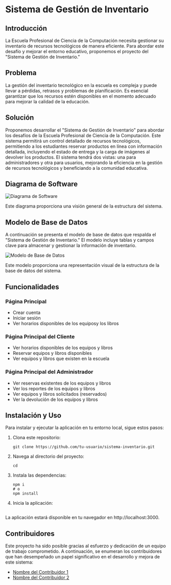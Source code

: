 # Sistema de Gestión de Inventario

## Introducción

La Escuela Profesional de Ciencia de la Computación necesita gestionar su inventario de recursos tecnológicos de manera eficiente. Para abordar este desafío y mejorar el entorno educativo, proponemos el proyecto del "Sistema de Gestión de Inventario."

## Problema

La gestión del inventario tecnológico en la escuela es compleja y puede llevar a pérdidas, retrasos y problemas de planificación. Es esencial garantizar que los recursos estén disponibles en el momento adecuado para mejorar la calidad de la educación.

## Solución

Proponemos desarrollar el "Sistema de Gestión de Inventario" para abordar los desafíos de la Escuela Profesional de Ciencia de la Computación. Este sistema permitirá un control detallado de recursos tecnológicos, permitiendo a los estudiantes reservar productos en línea con información detallada, incluyendo el estado de entrega y la carga de imágenes al devolver los productos. El sistema tendrá dos vistas: una para administradores y otra para usuarios, mejorando la eficiencia en la gestión de recursos tecnológicos y beneficiando a la comunidad educativa.

## Diagrama de Software
![Diagrama de Software](enlace-a-la-imagen-o-ruta-del-archivo)

Este diagrama proporciona una visión general de la estructura del sistema.

## Modelo de Base de Datos

A continuación se presenta el modelo de base de datos que respalda el "Sistema de Gestión de Inventario." El modelo incluye tablas y campos clave para almacenar y gestionar la información de inventario.

![Modelo de Base de Datos](enlace-a-la-imagen-del-modelo-o-ruta-del-archivo)

Este modelo proporciona una representación visual de la estructura de la base de datos del sistema.

## Funcionalidades

### Página Principal
- Crear cuenta
- Iniciar sesión
- Ver horarios disponibles de los equiposy los libros 

### Página Principal del Cliente
- Ver horarios disponibles de los equipos y libros
- Reservar equipos y libros disponibles
- Ver equipos y libros que existen en la escuela

### Página Principal del Administrador
- Ver reservas existentes de los equipos y libros
- Ver los reportes de los equipos y libros
- Ver equipos y libros solicitados (reservados)
- Ver la devolución de los equipos y libros

## Instalación y Uso

Para instalar y ejecutar la aplicación en tu entorno local, sigue estos pasos:

1. Clona este repositorio:
   ```
   git clone https://github.com/tu-usuario/sistema-inventario.git
   ```
2. Navega al directorio del proyecto:
   ```
   cd 
   ```
3. Instala las dependencias:
   ```
   npm i
   # o
   npm install
   ```
4. Inicia la aplicación:
   ```

   ```
La aplicación estará disponible en tu navegador en http://localhost:3000.


## Contribuidores

Este proyecto ha sido posible gracias al esfuerzo y dedicación de un equipo de trabajo comprometido. A continuación, se enumeran los contribuidores que han desempeñado un papel significativo en el desarrollo y mejora de este sistema:

- [Nombre del Contribuidor 1](enlace-al-perfil-de-GitHub)
- [Nombre del Contribuidor 2](enlace-al-perfil-de-GitHub)





